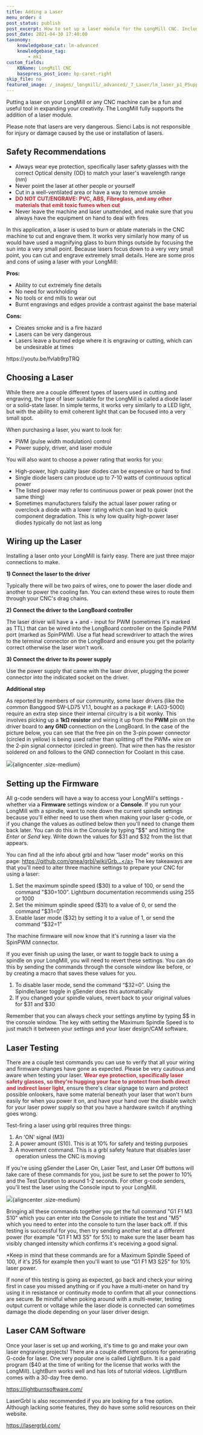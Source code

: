 ```yaml
---
title: Adding a Laser
menu_order: 4
post_status: publish
post_excerpt: How to set up a laser module for the LongMill CNC. Includes safety considerations, firmware changes, software recommendation, and wiring set-up guidelines.
post_date: 2021-04-30 17:40:00
taxonomy:
    knowledgebase_cat: lm-advanced
    knowledgebase_tag:
        - mk1
custom_fields:
    KBName: LongMill CNC
    basepress_post_icon: bp-caret-right
skip_file: no
featured_image: /_images/_longmill/_advanced/_7_Laser/lm_laser_p1_PSupply.jpg
---
```


Putting a laser on your LongMill or any CNC machine can be a fun and useful tool in expanding your creativity. The LongMill fully supports the addition of a laser module.

Please note that lasers are very dangerous. Sienci Labs is not responsible for injury or damage caused by the use or installation of lasers.

## Safety Recommendations

<ul>
  <li>Always wear eye protection, specifically laser safety glasses with the correct Optical density (OD) to match your laser's wavelength range (nm)</li>
  <li>Never point the laser at other people or yourself</li>
  <li>Cut in a well-ventilated area or have a way to remove smoke</li>
  <li><span class="redText"><span style="color: #d22329;"><strong>DO NOT CUT/ENGRAVE:</strong> <strong>PVC, ABS, Fibreglass,</strong><strong> and any other materials that emit toxic fumes when cut</strong></span></span></li>
  <li>Never leave the machine and laser unattended, and make sure that you always have the equipment on hand to deal with fires</li>
</ul>

In this application, a laser is used to burn or ablate materials in the CNC machine to cut and engrave them. It works very similarly how many of us would have used a magnifying glass to burn things outside by focusing the sun into a very small point. Because lasers focus down to a very very small point, you can cut and engrave extremely small details. Here are some pros and cons of using a laser with your LongMill:

<strong>Pros:</strong>
<ul>
  <li>Ability to cut extremely fine details</li>
  <li>No need for workholding</li>
  <li>No tools or end mills to wear out</li>
  <li>Burnt engravings and edges provide a contrast against the base material</li>
</ul>
<strong>Cons:</strong>
<ul>
  <li>Creates smoke and is a fire hazard</li>
  <li>Lasers can be very dangerous</li>
  <li>Lasers leave a burned edge where it is engraving or cutting, which can be undesirable at times</li>
</ul>
https://youtu.be/fvlab9rpTRQ

## Choosing a Laser

While there are a couple different types of lasers used in cutting and engraving, the type of laser suitable for the LongMill is called a diode laser or a solid-state laser. In simple terms, it works very similarly to a LED light, but with the ability to emit coherent light that can be focused into a very small spot.

When purchasing a laser, you want to look for:

<ul>
  <li>PWM (pulse width modulation) control</li>
  <li>Power supply, driver, and laser module</li>
</ul>

You will also want to choose a power rating that works for you:

<ul>
  <li>High-power, high quality laser diodes can be expensive or hard to find</li>
  <li>Single diode lasers can produce up to 7-10 watts of continuous optical power</li>
  <li>The listed power may refer to continuous power or peak power (not the same thing)</li>
  <li>Sometimes manufacturers falsify the actual laser power rating or overclock a diode with a lower rating which can lead to quick component degradation. This is why low quality high-power laser diodes typically do not last as long</li>
</ul>

## Wiring up the Laser

Installing a laser onto your LongMill is fairly easy. There are just three major connections to make.

<strong>1) Connect the laser to the driver</strong>

Typically there will be two pairs of wires, one to power the laser diode and another to power the cooling fan. You can extend these wires to route them through your CNC's drag chains.

<strong>2) Connect the driver to the LongBoard controller</strong>

The laser driver will have a + and - input for PWM (sometimes it's marked as TTL) that can be wired into the LongBoard controller on the Spindle PWM port (marked as SpinPWM). Use a flat head screwdriver to attach the wires to the terminal connector on the LongBoard and ensure you get the polarity correct otherwise the laser won’t work.

<strong>3) Connect the driver to its power supply</strong>

Use the power supply that came with the laser driver, plugging the power connector into the indicated socket on the driver.

<strong>Additional step</strong>

As reported by members of our community, some laser drivers (like the common Banggood SW-LD75 V1.1, bought as a package #: LA03-5000) require an extra step since their internal circuitry is a bit wonky. This involves picking up a <strong>1kΩ resistor</strong> and wiring it up from the <strong>PWM</strong> pin on the driver board to <strong>any GND</strong> connection on the LongBoard. In the case of the picture below, you can see that the free pin on the 3-pin power connector (circled in yellow) is being used rather than splitting off the PWM+ wire on the 2-pin signal connector (circled in green). That wire then has the resistor soldered on and follows to the GND connection for Coolant in this case.

![](/_images/_longmill/_advanced/_7_Laser/lm_laser_p1_PSupply.jpg){aligncenter .size-medium}

## Setting up the Firmware

All g-code senders will have a way to access your LongMill's settings - whether via a <strong>Firmware</strong> settings window or a <strong>Console</strong>. If you run your LongMill with a spindle, want to note down the current spindle settings because you'll either need to use them when making your laser g-code, or if you change the values as outlined below then you'll need to change them back later. You can do this in the Console by typing "$$" and hitting the *Enter* or *Send* key. Write down the values for $31 and $32 from the list that appears.

You can find all the info about grbl and how “laser mode” works on this page: <a class="yt-simple-endpoint style-scope yt-formatted-string" spellcheck="false" href="https://www.youtube.com/redirect?v=fvlab9rpTRQ&amp;redir_token=4aMeWUw7bkU75KvVkDDk4ScJqXp8MTU3NzU2ODU1NEAxNTc3NDgyMTU0&amp;event=video_description&amp;q=https%3A%2F%2Fgithub.com%2Fgnea%2Fgrbl%2Fwiki%2FGrbl-v1.1-Laser-Mode" target="_blank" rel="nofollow noopener noreferrer">https://github.com/gnea/grbl/wiki/Grb...</a> The key takeaways are that you'll need to alter three machine settings to prepare your CNC for using a laser:

<ol>
  <li>Set the maximum spindle speed ($30) to a value of 100, or send the command "$30=100”. Lightburn documentation recommends using 255 or 1000</li>
  <li>Set the minimum spindle speed ($31) to a value of 0, or send the command "$31=0”</li>
  <li>Enable laser mode ($32) by setting it to a value of 1, or send the command “$32=1”</li>
</ol>

The machine firmware will now know that it's running a laser via the SpinPWM connector.

If you ever finish up using the laser, or want to toggle back to using a spindle on your LongMill, you will need to revert these settings. You can do this by sending the commands through the console window like before, or by creating a macro that saves these values for you.

<ol>
  <li>To disable laser mode, send the command “$32=0”. Using the Spindle/laser toggle in gSender does this automatically</li>
  <li>If you changed your spindle values, revert back to your original values for $31 and $30</li>
</ol>

Remember that you can always check your settings anytime by typing $$ in the console window. The key with setting the Maximum Spindle Speed is to just match it between your settings and your laser design/CAM software.

## Laser Testing

There are a couple test commands you can use to verify that all your wiring and firmware changes have gone as expected. Please be very cautious and aware when testing your laser. <strong><span style="color: #d22329;">Wear eye protection, specifically laser safety glasses, so they're hugging your face to protect from both direct and indirect laser light</span></strong>, ensure there's clear signage to warn and protect possible onlookers, have some material beneath your laser that won't burn easily for when you power it on, and have your hand over the disable switch for your laser power supply so that you have a hardware switch if anything goes wrong.

Test-firing a laser using grbl requires three things:

<ol>
  <li>An 'ON' signal (M3)</li>
  <li>A power amount (S10). This is at 10% for safety and testing purposes</li>
  <li>A movement command. This is a grbl safety feature that disables laser operation unless the CNC is moving</li>
</ol>

If you're using gSender the Laser On, Laser Test, and Laser Off buttons will take care of these commands for you, just be sure to set the power to 10% and the Test Duration to around 1-2 seconds. For other g-code senders, you'll test the laser using the Console input to your LongMill.

![](/_images/_longmill/_advanced/_7_Laser/lm_laser_p2_SpinLaser.png){aligncenter .size-medium}

Bringing all these commands together you get the full command "G1 F1 M3 S10" which you can enter into the Console to initiate the test and "M5" which you need to enter into the console to turn the laser back off. If this testing is successful for you, then try sending another test at a different power (for example "G1 F1 M3 S5" for 5%) to make sure the laser beam has visibly changed intensity which confirms it's receiving a good signal.

*Keep in mind that these commands are for a Maximum Spindle Speed of 100, if it's 255 for example then you'll want to use "G1 F1 M3 S25" for 10% laser power.

If none of this testing is going as expected, go back and check your wiring first in case you missed anything or if you have a multi-meter on hand try using it in resistance or continuity mode to confirm that all your connections are secure. Be mindful when poking around with a multi-meter, testing output current or voltage while the laser diode is connected can sometimes damage the diode depending on your laser driver design.

## Laser CAM Software

Once your laser is set up and working, it's time to go and make your own laser engraving projects! There are a couple different options for generating G-code for laser. One very popular one is called LightBurn. It is a paid program ($40 at the time of writing for the license that works with the LongMill). LightBurn works well and has lots of tutorial videos. LightBurn comes with a 30-day free demo.

<a href="https://lightburnsoftware.com/" target="_blank" rel="noopener">https://lightburnsoftware.com/</a>

LaserGrbl is also recommended if you are looking for a free option. Although lacking some features, they do have some solid resources on their website.

<a href="https://lasergrbl.com/" target="_blank" rel="noopener">https://lasergrbl.com/</a>
